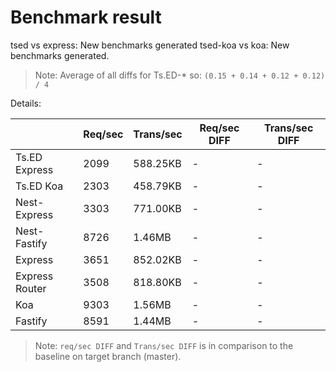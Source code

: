 # Benchmark result

tsed vs express: New benchmarks generated
tsed-koa vs koa: New benchmarks generated.

> Note: 
> Average of all diffs for Ts.ED-* so: `(0.15 + 0.14 + 0.12 + 0.12) / 4`

Details:

|                | Req/sec | Trans/sec | Req/sec DIFF | Trans/sec DIFF |
| -------------- | ------- | --------- | ------------ | -------------- |
| Ts.ED Express  | 2099    | 588.25KB  | -            | -              |
| Ts.ED Koa      | 2303    | 458.79KB  | -            | -              |
| Nest-Express   | 3303    | 771.00KB  | -            | -              |
| Nest-Fastify   | 8726    | 1.46MB    | -            | -              |
| Express        | 3651    | 852.02KB  | -            | -              |
| Express Router | 3508    | 818.80KB  | -            | -              |
| Koa            | 9303    | 1.56MB    | -            | -              |
| Fastify        | 8591    | 1.44MB    | -            | -              |

> Note:
> `req/sec DIFF` and `Trans/sec DIFF` is in comparison to the baseline on target branch (master).